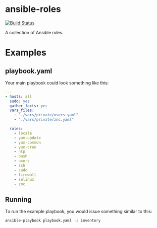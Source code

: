 # ansible-roles

[![Build Status](https://travis-ci.org/craighurley/ansible-roles.svg?branch=master)](https://travis-ci.org/craighurley/ansible-roles)

A collection of Ansible roles.

# Examples

## playbook.yaml

Your main playbook could look something like this:

```yaml
---
- hosts: all
  sudo: yes
  gather_facts: yes
  vars_files:
    - "./vars/private/users.yaml"
    - "./vars/private/znc.yaml"

  roles:
    - locale
    - yum-update
    - yum-common
    - yum-cron
    - ntp
    - bash
    - users
    - ssh
    - sudo
    - firewall
    - selinux
    - znc
```

## Running

To run the example playbook, you would issue something similar to this:

```bash
ansible-playbook playbook.yaml -i inventory
```

